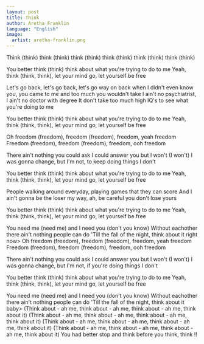 ```yaml
---
layout: post
title: Think
author: Aretha Franklin
language: "English"
image:
  artist: aretha-franklin.png
---
```

Think (think) think (think) think (think)
think (think) think (think) think (think)

You better think (think) think about what you're trying to
do to me
Yeah, think (think, think), let your mind go, let yourself
be free

Let's go back, let's go back, let's go way on back when
I didn't even know you, you came to me and too much you
wouldn't take
I ain't no psychiatrist, I ain't no doctor with degree
It don't take too much high IQ's to see what you're doing to
me

You better think (think) think about what you're trying to
do to me
Yeah, think (think, think), let your mind go, let yourself
be free

Oh freedom (freedom), freedom (freedom), freedom, yeah
freedom
Freedom (freedom), freedom (freedom), freedom, ooh freedom

There ain't nothing you could ask I could answer you but I
won't (I won't)
I was gonna change, but I'm not, to keep doing things I
don't

You better think (think) think about what you're trying to
do to me
Yeah, think (think, think), let your mind go, let yourself
be free

People walking around everyday, playing games that they can
score
And I ain't gonna be the loser my way, ah, be careful you
don't lose yours

You better think (think) think about what you're trying to
do to me
Yeah, think (think, think), let your mind go, let yourself
be free

You need me (need me) and I need you (don't you know)
Without eachother there ain't nothing people can do
'Till the fall of the night, think about it right now>
Oh freedom (freedom), freedom (freedom), freedom, yeah
freedom
Freedom (freedom), freedom (freedom), freedom, ooh freedom

There ain't nothing you could ask I could answer you but I
won't (I won't)
I was gonna change, but I'm not, if you're doing things I
don't

You better think (think) think about what you're trying to
do to me
Yeah, think (think, think), let your mind go, let yourself
be free

You need me (need me) and I need you (don't you know)
Without eachother there ain't nothing people can do
'Till the fall of the night, think about it baby>
(Think about - ah me, think about - ah me,
think about - ah me, think about it)
(Think about - ah me, think about - ah me,
think about - ah me, think about it)
(Think about - ah me, think about - ah me,
think about - ah me, think about it)
(Think about - ah me, think about - ah me,
think about - ah me, think about it)
You had better stop and think before you think, think !!
